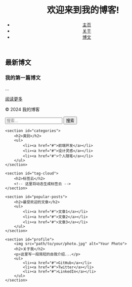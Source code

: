 <!DOCTYPE html>
<html lang="en">
<head>
    <meta charset="UTF-8">
    <meta name="viewport" content="width=device-width, initial-scale=1.0">
    <title>我的博客</title>
    <link rel="stylesheet" href="style.css">
</head>
<body>
    <header>
        <h1>欢迎来到我的博客!</h1>
        <nav>
            <ul>
                <li><a href="index.html">主页</a></li>
                <li><a href="about.html">关于</a></li>
                <li><a href="post.html">博文</a></li>
            </ul>
        </nav>
    </header>
    <main>
        <h2>最新博文</h2>
        <article>
            <h3>我的第一篇博文</h3>
            <p>...</p>
            <a href="post.html">阅读更多</a>
        </article>
    </main>
    <footer>
        <p>© 2024 我的博客</p>
    </footer>
    <script src="script.js"></script>
</body>
</html>
<aside id="sidebar">
    <section id="search">
        <input type="text" placeholder="搜索...">
        <button>搜索</button>
    </section>

    <section id="categories">
        <h2>类别</h2>
        <ul>
            <li><a href="#">前端开发</a></li>
            <li><a href="#">设计灵感</a></li>
            <li><a href="#">个人随笔</a></li>
        </ul>
    </section>

    <section id="tag-cloud">
        <h2>标签云</h2>
        <!-- 这里将动态生成标签云 -->
    </section>

    <section id="popular-posts">
        <h2>最受欢迎的文章</h2>
        <ul>
            <li><a href="#">文章1</a></li>
            <li><a href="#">文章2</a></li>
            <li><a href="#">文章3</a></li>
        </ul>
    </section>

    <section id="profile">
        <img src="path/to/your/photo.jpg" alt="Your Photo">
        <h2>关于我</h2>
        <p>这里写一段简短的自我介绍...</p>
        <ul>
            <li><a href="#">GitHub</a></li>
            <li><a href="#">Twitter</a></li>
            <li><a href="#">LinkedIn</a></li>
        </ul>
    </section>
</aside>
